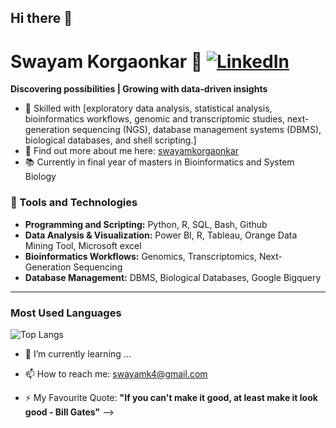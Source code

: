 ## Hi there 👋

# Swayam Korgaonkar 👋 [![LinkedIn](https://img.shields.io/badge/-LinkedIn-blue?style=flat&logo=linkedin&logoColor=white)](https://linkedin.com/in/swayamkorgaonkar/)

**Discovering possibilities | Growing with data-driven insights**

- 🧬 Skilled with [exploratory data analysis, statistical analysis, bioinformatics workflows, genomic and transcriptomic studies, next-generation sequencing (NGS), database management systems (DBMS), biological databases, and shell scripting.]
- 🔗 Find out more about me here: [swayamkorgaonkar](https://swayamkorgaonkar.my.canva.site/)
- 📚 Currently in final year of masters in Bioinformatics and System Biology
  
### 🌱 Tools and Technologies
- **Programming and Scripting:** Python, R, SQL, Bash, Github
- **Data Analysis & Visualization:** Power BI, R, Tableau, Orange Data Mining Tool, Microsoft excel 
- **Bioinformatics Workflows:** Genomics, Transcriptomics, Next-Generation Sequencing
- **Database Management:** DBMS, Biological Databases, Google Bigquery


---

### Most Used Languages
![Top Langs](https://github-readme-stats.vercel.app/api/top-langs/?username=swayamjk10&layout=compact&theme=default)

- 🌱 I’m currently learning ...
- 📫 How to reach me: swayamk4@gmail.com

- ⚡ My Favourite Quote: **"If you can't make it good, at least make it look good - Bill Gates"**
-->
